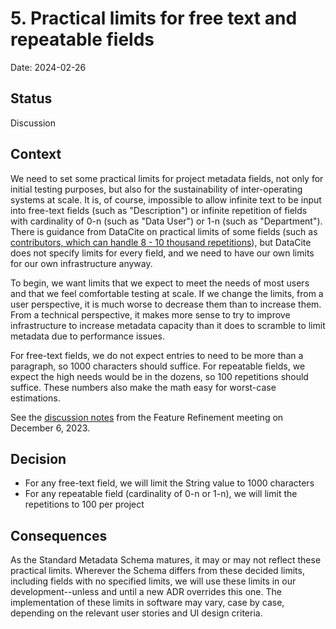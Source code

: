 # 5. Practical limits for free text and repeatable fields

Date: 2024-02-26

## Status

Discussion

## Context

We need to set some practical limits for project metadata fields, not only for initial testing purposes, but also for the sustainability of inter-operating systems at scale. It is, of course, impossible to allow infinite text to be input into free-text fields (such as "Description") or infinite repetition of fields with cardinality of 0-n (such as "Data User") or 1-n (such as "Department"). There is guidance from DataCite on practical limits of some fields (such as [contributors, which can handle 8 - 10 thousand repetitions](https://support.datacite.org/docs/datacite-metadata-schema-v44-recommended-and-optional-properties#7-contributor)), but DataCite does not specify limits for every field, and we need to have our own limits for our own infrastructure anyway.

To begin, we want limits that we expect to meet the needs of most users and that we feel comfortable testing at scale. If we change the limits, from a user perspective, it is much worse to decrease them than to increase them. From a technical perspective, it makes more sense to try to improve infrastructure to increase metadata capacity than it does to scramble to limit metadata due to performance issues.

For free-text fields, we do not expect entries to need to be more than a paragraph, so 1000 characters should suffice. For repeatable fields, we expect the high needs would be in the dozens, so 100 repetitions should suffice. These numbers also make the math easy for worst-case estimations.

See the [discussion notes](https://docs.google.com/document/d/14SjoKlTI7AWNVNjgBOa28jDnhClTnaMnEgN5EBocR9o/edit#heading=h.tdx4rp4eldc0) from the Feature Refinement meeting on December 6, 2023.

## Decision

- For any free-text field, we will limit the String value to 1000 characters
- For any repeatable field (cardinality of 0-n or 1-n), we will limit the repetitions to 100 per project

## Consequences

As the Standard Metadata Schema matures, it may or may not reflect these practical limits. Wherever the Schema differs from these decided limits, including fields with no specified limits, we will use these limits in our development--unless and until a new ADR overrides this one. The implementation of these limits in software may vary, case by case, depending on the relevant user stories and UI design criteria.
